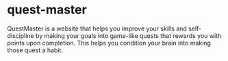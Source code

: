 # quest-master
QuestMaster is a website that helps you improve your skills and self-discipline by making your goals into game-like quests that rewards you with points upon completion. This helps you condition your brain into making those quest a habit.
